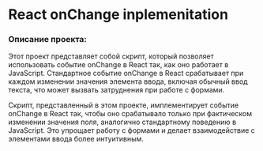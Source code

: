 # React onChange inplemenitation

### Описание проекта:

Этот проект представляет собой скрипт, который позволяет использовать событие onChange в React так, как оно работает в
JavaScript. Стандартное событие onChange в React срабатывает при каждом изменении значения элемента ввода, включая
обычный ввод текста, что может вызвать затруднения при работе с формами.

Скрипт, представленный в этом проекте, имплементирует событие onChange в React так, чтобы оно срабатывало только при
фактическом изменении значения поля, аналогично стандартному поведению в JavaScript. Это упрощает работу с формами и
делает взаимодействие с элементами ввода более интуитивным.